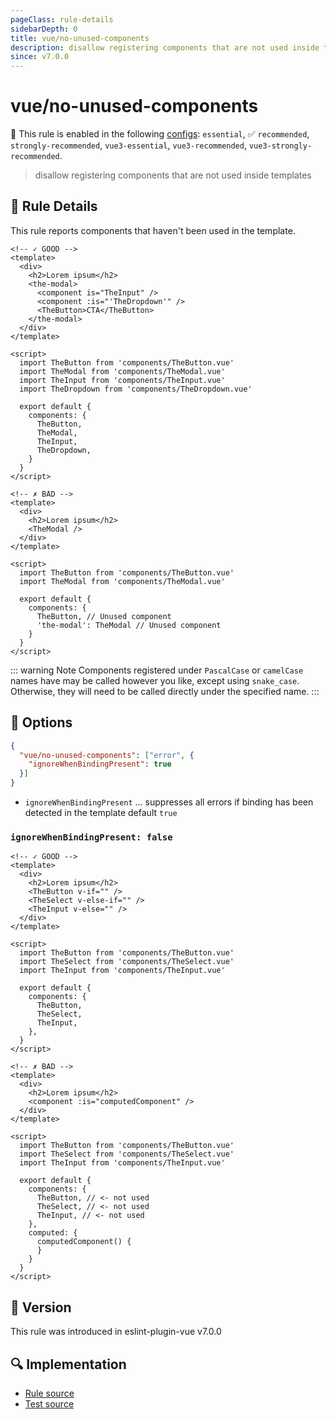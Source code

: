 ```yaml
---
pageClass: rule-details
sidebarDepth: 0
title: vue/no-unused-components
description: disallow registering components that are not used inside templates
since: v7.0.0
---
```

# vue/no-unused-components

💼 This rule is enabled in the following [configs](https://eslint.vuejs.org/user-guide/#bundle-configurations): `essential`, ✅ `recommended`, `strongly-recommended`, `vue3-essential`, `vue3-recommended`, `vue3-strongly-recommended`.

<!-- end auto-generated rule header -->

> disallow registering components that are not used inside templates

## :book: Rule Details

This rule reports components that haven't been used in the template.

<eslint-code-block :rules="{'vue/no-unused-components': ['error']}">

```vue
<!-- ✓ GOOD -->
<template>
  <div>
    <h2>Lorem ipsum</h2>
    <the-modal>
      <component is="TheInput" />
      <component :is="'TheDropdown'" />
      <TheButton>CTA</TheButton>
    </the-modal>
  </div>
</template>

<script>
  import TheButton from 'components/TheButton.vue'
  import TheModal from 'components/TheModal.vue'
  import TheInput from 'components/TheInput.vue'
  import TheDropdown from 'components/TheDropdown.vue'

  export default {
    components: {
      TheButton,
      TheModal,
      TheInput,
      TheDropdown,
    }
  }
</script>
```

</eslint-code-block>

<eslint-code-block :rules="{'vue/no-unused-components': ['error']}">

```vue
<!-- ✗ BAD -->
<template>
  <div>
    <h2>Lorem ipsum</h2>
    <TheModal />
  </div>
</template>

<script>
  import TheButton from 'components/TheButton.vue'
  import TheModal from 'components/TheModal.vue'

  export default {
    components: {
      TheButton, // Unused component
      'the-modal': TheModal // Unused component
    }
  }
</script>
```

</eslint-code-block>

::: warning Note
Components registered under `PascalCase` or `camelCase` names have may be called however you like, except using `snake_case`. Otherwise, they will need to be called directly under the specified name.
:::

## :wrench: Options

```json
{
  "vue/no-unused-components": ["error", {
    "ignoreWhenBindingPresent": true
  }]
}
```

- `ignoreWhenBindingPresent` ... suppresses all errors if binding has been detected in the template
    default `true`

### `ignoreWhenBindingPresent: false`

<eslint-code-block :rules="{'vue/no-unused-components': ['error', { 'ignoreWhenBindingPresent': false }]}">

```vue
<!-- ✓ GOOD -->
<template>
  <div>
    <h2>Lorem ipsum</h2>
    <TheButton v-if="" />
    <TheSelect v-else-if="" />
    <TheInput v-else="" />
  </div>
</template>

<script>
  import TheButton from 'components/TheButton.vue'
  import TheSelect from 'components/TheSelect.vue'
  import TheInput from 'components/TheInput.vue'

  export default {
    components: {
      TheButton,
      TheSelect,
      TheInput,
    },
  }
</script>
```

</eslint-code-block>

<eslint-code-block :rules="{'vue/no-unused-components': ['error', { 'ignoreWhenBindingPresent': false }]}">

```vue
<!-- ✗ BAD -->
<template>
  <div>
    <h2>Lorem ipsum</h2>
    <component :is="computedComponent" />
  </div>
</template>

<script>
  import TheButton from 'components/TheButton.vue'
  import TheSelect from 'components/TheSelect.vue'
  import TheInput from 'components/TheInput.vue'

  export default {
    components: {
      TheButton, // <- not used
      TheSelect, // <- not used
      TheInput, // <- not used
    },
    computed: {
      computedComponent() {
      }
    }
  }
</script>
```

</eslint-code-block>

## :rocket: Version

This rule was introduced in eslint-plugin-vue v7.0.0

## :mag: Implementation

- [Rule source](https://github.com/vuejs/eslint-plugin-vue/blob/master/lib/rules/no-unused-components.js)
- [Test source](https://github.com/vuejs/eslint-plugin-vue/blob/master/tests/lib/rules/no-unused-components.js)
